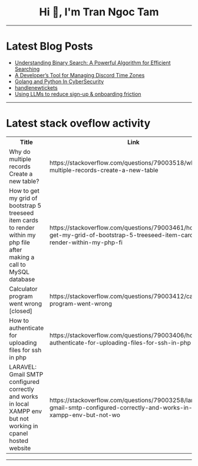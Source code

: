 <h1 align="center">Hi 👋, I'm Tran Ngoc Tam</h1>

---

# Latest Blog Posts 
<!-- BLOG-POST-LIST:START -->
- [Understanding Binary Search: A Powerful Algorithm for Efficient Searching](https://dev.to/nd_18b1e31aad9b7eca9e465a/understanding-binary-search-a-powerful-algorithm-for-efficient-searching-100k)
- [A Developer’s Tool for Managing Discord Time Zones](https://dev.to/badrnyali/a-developers-tool-for-managing-discord-time-zones-42nj)
- [Golang and Python In CyberSecurity](https://dev.to/arslan_rajpoot_8bf9292f41/golang-and-python-in-cybersecurity-2b2h)
- [handlenewtickets](https://dev.to/nicholasg/handlenewtickets-1cch)
- [Using LLMs to reduce sign-up &amp; onboarding friction](https://dev.to/punkpeye/using-llms-to-reduce-sign-up-onboarding-friction-13if)
<!-- BLOG-POST-LIST:END -->

---

# Latest stack oveflow activity
<table>
  <tr><th>Title</th><th>Link</th></tr>
  <!-- STACKOVERFLOW:START --><tr><td>Why do multiple records Create a new table?</td><td>https://stackoverflow.com/questions/79003518/why-do-multiple-records-create-a-new-table</td></tr><tr><td>How to get my grid of bootstrap 5 treeseed item cards to render within my php file after making a call to MySQL database</td><td>https://stackoverflow.com/questions/79003461/how-to-get-my-grid-of-bootstrap-5-treeseed-item-cards-to-render-within-my-php-fi</td></tr><tr><td>Calculator program went wrong [closed]</td><td>https://stackoverflow.com/questions/79003412/calculator-program-went-wrong</td></tr><tr><td>How to authenticate for uploading files for ssh in php</td><td>https://stackoverflow.com/questions/79003406/how-to-authenticate-for-uploading-files-for-ssh-in-php</td></tr><tr><td>LARAVEL: Gmail SMTP configured correctly and works in local XAMPP env but not working in cpanel hosted website</td><td>https://stackoverflow.com/questions/79003258/laravel-gmail-smtp-configured-correctly-and-works-in-local-xampp-env-but-not-wo</td></tr><!-- STACKOVERFLOW:END -->
</table>

---


